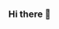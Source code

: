 ### Hi there 👋

<!--
**Onlynfk/OnlynfK** is a ✨ _special_ ✨ repository because its `README.md` (this file) appears on your GitHub profile.


- 🔭 I’m currently working on cool Django projects
- 🌱 I’m currently learning Reactjs 
- 👯 I’m looking to collaborate on Django and Reactjs devs🎉
- 🤔 I’m looking for help with learning Javascript easily
- 💬 Ask me about anything about Python/Django😎
- 📫 How to reach me: ..


[![OnlyGod's github stats](https://github-readme-stats.vercel.app/api?username=OnlynfK)](https://github.com/anuraghazra/github-readme-stats)

[1.1]: http://i.imgur.com/tXSoThF.png (twitter icon with padding)
